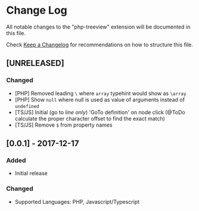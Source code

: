 # Change Log

All notable changes to the "php-treeview" extension will be documented in this file.

Check [Keep a Changelog](http://keepachangelog.com/) for recommendations on how to structure this file.

## [UNRELEASED]

### Changed

- [PHP] Removed leading `\` where `array` typehint would show as `\array`
- [PHP] Show `null` where null is used as value of arguments instead of `undefined`
- [TS/JS] Initial (go to _line only_) 'GoTo definition' on node click (@ToDo calculate the proper character offset to find the exact match)
- [TS/JS] Remove `$` from property names

## [0.0.1] - 2017-12-17

### Added

- Initial release

### Changed

- Supported Languages: PHP, Javascript/Typescript
